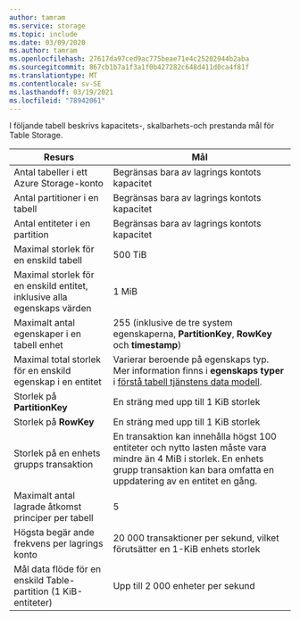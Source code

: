 ```yaml
---
author: tamram
ms.service: storage
ms.topic: include
ms.date: 03/09/2020
ms.author: tamram
ms.openlocfilehash: 27617da97ced9ac775beae71e4c25202944b2aba
ms.sourcegitcommit: 867cb1b7a1f3a1f0b427282c648d411d0ca4f81f
ms.translationtype: MT
ms.contentlocale: sv-SE
ms.lasthandoff: 03/19/2021
ms.locfileid: "78942061"
---
```

I följande tabell beskrivs kapacitets-, skalbarhets-och prestanda mål för Table Storage.

| Resurs | Mål |
|----------|---------------|
| Antal tabeller i ett Azure Storage-konto | Begränsas bara av lagrings kontots kapacitet |
| Antal partitioner i en tabell | Begränsas bara av lagrings kontots kapacitet |
| Antal entiteter i en partition | Begränsas bara av lagrings kontots kapacitet |
| Maximal storlek för en enskild tabell | 500 TiB |
| Maximal storlek för en enskild entitet, inklusive alla egenskaps värden | 1 MiB |
| Maximalt antal egenskaper i en tabell enhet | 255 (inklusive de tre system egenskaperna, **PartitionKey**, **RowKey** och **timestamp**) |
| Maximal total storlek för en enskild egenskap i en entitet | Varierar beroende på egenskaps typ. Mer information finns i **egenskaps typer** i [förstå tabell tjänstens data modell](/rest/api/storageservices/understanding-the-table-service-data-model). |
| Storlek på **PartitionKey** | En sträng med upp till 1 KiB storlek |
| Storlek på **RowKey** | En sträng med upp till 1 KiB storlek |
| Storlek på en enhets grupps transaktion | En transaktion kan innehålla högst 100 entiteter och nytto lasten måste vara mindre än 4 MiB i storlek. En enhets grupp transaktion kan bara omfatta en uppdatering av en entitet en gång. |
| Maximalt antal lagrade åtkomst principer per tabell | 5 |
| Högsta begär ande frekvens per lagrings konto | 20 000 transaktioner per sekund, vilket förutsätter en 1-KiB enhets storlek |
| Mål data flöde för en enskild Table-partition (1 KiB-entiteter) | Upp till 2 000 enheter per sekund |